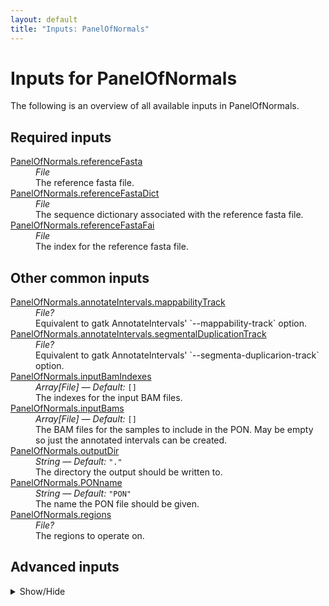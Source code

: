 ```yaml
---
layout: default
title: "Inputs: PanelOfNormals"
---
```


# Inputs for PanelOfNormals

The following is an overview of all available inputs in
PanelOfNormals.


## Required inputs
<dl>
<dt id="PanelOfNormals.referenceFasta"><a href="#PanelOfNormals.referenceFasta">PanelOfNormals.referenceFasta</a></dt>
<dd>
    <i>File </i><br />
    The reference fasta file.
</dd>
<dt id="PanelOfNormals.referenceFastaDict"><a href="#PanelOfNormals.referenceFastaDict">PanelOfNormals.referenceFastaDict</a></dt>
<dd>
    <i>File </i><br />
    The sequence dictionary associated with the reference fasta file.
</dd>
<dt id="PanelOfNormals.referenceFastaFai"><a href="#PanelOfNormals.referenceFastaFai">PanelOfNormals.referenceFastaFai</a></dt>
<dd>
    <i>File </i><br />
    The index for the reference fasta file.
</dd>
</dl>

## Other common inputs
<dl>
<dt id="PanelOfNormals.annotateIntervals.mappabilityTrack"><a href="#PanelOfNormals.annotateIntervals.mappabilityTrack">PanelOfNormals.annotateIntervals.mappabilityTrack</a></dt>
<dd>
    <i>File? </i><br />
    Equivalent to gatk AnnotateIntervals' `--mappability-track` option.
</dd>
<dt id="PanelOfNormals.annotateIntervals.segmentalDuplicationTrack"><a href="#PanelOfNormals.annotateIntervals.segmentalDuplicationTrack">PanelOfNormals.annotateIntervals.segmentalDuplicationTrack</a></dt>
<dd>
    <i>File? </i><br />
    Equivalent to gatk AnnotateIntervals' `--segmenta-duplicarion-track` option.
</dd>
<dt id="PanelOfNormals.inputBamIndexes"><a href="#PanelOfNormals.inputBamIndexes">PanelOfNormals.inputBamIndexes</a></dt>
<dd>
    <i>Array[File] </i><i>&mdash; Default:</i> <code>[]</code><br />
    The indexes for the input BAM files.
</dd>
<dt id="PanelOfNormals.inputBams"><a href="#PanelOfNormals.inputBams">PanelOfNormals.inputBams</a></dt>
<dd>
    <i>Array[File] </i><i>&mdash; Default:</i> <code>[]</code><br />
    The BAM files for the samples to include in the PON. May be empty so just the annotated intervals can be created.
</dd>
<dt id="PanelOfNormals.outputDir"><a href="#PanelOfNormals.outputDir">PanelOfNormals.outputDir</a></dt>
<dd>
    <i>String </i><i>&mdash; Default:</i> <code>"."</code><br />
    The directory the output should be written to.
</dd>
<dt id="PanelOfNormals.PONname"><a href="#PanelOfNormals.PONname">PanelOfNormals.PONname</a></dt>
<dd>
    <i>String </i><i>&mdash; Default:</i> <code>"PON"</code><br />
    The name the PON file should be given.
</dd>
<dt id="PanelOfNormals.regions"><a href="#PanelOfNormals.regions">PanelOfNormals.regions</a></dt>
<dd>
    <i>File? </i><br />
    The regions to operate on.
</dd>
</dl>

## Advanced inputs
<details>
<summary> Show/Hide </summary>
<dl>
<dt id="PanelOfNormals.annotateIntervals.featureQueryLookahead"><a href="#PanelOfNormals.annotateIntervals.featureQueryLookahead">PanelOfNormals.annotateIntervals.featureQueryLookahead</a></dt>
<dd>
    <i>Int </i><i>&mdash; Default:</i> <code>1000000</code><br />
    Equivalent to gatk AnnotateIntervals' `--feature-query-lookahead` option.
</dd>
<dt id="PanelOfNormals.annotateIntervals.intervalMergingRule"><a href="#PanelOfNormals.annotateIntervals.intervalMergingRule">PanelOfNormals.annotateIntervals.intervalMergingRule</a></dt>
<dd>
    <i>String </i><i>&mdash; Default:</i> <code>"OVERLAPPING_ONLY"</code><br />
    Equivalent to gatk AnnotateIntervals' `--interval-merging-rule` option.
</dd>
<dt id="PanelOfNormals.annotateIntervals.javaXmx"><a href="#PanelOfNormals.annotateIntervals.javaXmx">PanelOfNormals.annotateIntervals.javaXmx</a></dt>
<dd>
    <i>String </i><i>&mdash; Default:</i> <code>"2G"</code><br />
    The maximum memory available to the program. Should be lower than `memory` to accommodate JVM overhead.
</dd>
<dt id="PanelOfNormals.annotateIntervals.memory"><a href="#PanelOfNormals.annotateIntervals.memory">PanelOfNormals.annotateIntervals.memory</a></dt>
<dd>
    <i>String </i><i>&mdash; Default:</i> <code>"3GiB"</code><br />
    The amount of memory this job will use.
</dd>
<dt id="PanelOfNormals.annotateIntervals.timeMinutes"><a href="#PanelOfNormals.annotateIntervals.timeMinutes">PanelOfNormals.annotateIntervals.timeMinutes</a></dt>
<dd>
    <i>Int </i><i>&mdash; Default:</i> <code>5</code><br />
    The maximum amount of time the job will run in minutes.
</dd>
<dt id="PanelOfNormals.collectReadCounts.intervalMergingRule"><a href="#PanelOfNormals.collectReadCounts.intervalMergingRule">PanelOfNormals.collectReadCounts.intervalMergingRule</a></dt>
<dd>
    <i>String </i><i>&mdash; Default:</i> <code>"OVERLAPPING_ONLY"</code><br />
    Equivalent to gatk CollectReadCounts' `--interval-merging-rule` option.
</dd>
<dt id="PanelOfNormals.collectReadCounts.javaXmx"><a href="#PanelOfNormals.collectReadCounts.javaXmx">PanelOfNormals.collectReadCounts.javaXmx</a></dt>
<dd>
    <i>String </i><i>&mdash; Default:</i> <code>"7G"</code><br />
    The maximum memory available to the program. Should be lower than `memory` to accommodate JVM overhead.
</dd>
<dt id="PanelOfNormals.collectReadCounts.memory"><a href="#PanelOfNormals.collectReadCounts.memory">PanelOfNormals.collectReadCounts.memory</a></dt>
<dd>
    <i>String </i><i>&mdash; Default:</i> <code>"8GiB"</code><br />
    The amount of memory this job will use.
</dd>
<dt id="PanelOfNormals.collectReadCounts.timeMinutes"><a href="#PanelOfNormals.collectReadCounts.timeMinutes">PanelOfNormals.collectReadCounts.timeMinutes</a></dt>
<dd>
    <i>Int </i><i>&mdash; Default:</i> <code>1 + ceil((size(inputBam,"G") * 5))</code><br />
    The maximum amount of time the job will run in minutes.
</dd>
<dt id="PanelOfNormals.createReadCountPanelOfNormals.javaXmx"><a href="#PanelOfNormals.createReadCountPanelOfNormals.javaXmx">PanelOfNormals.createReadCountPanelOfNormals.javaXmx</a></dt>
<dd>
    <i>String </i><i>&mdash; Default:</i> <code>"7G"</code><br />
    The maximum memory available to the program. Should be lower than `memory` to accommodate JVM overhead.
</dd>
<dt id="PanelOfNormals.createReadCountPanelOfNormals.memory"><a href="#PanelOfNormals.createReadCountPanelOfNormals.memory">PanelOfNormals.createReadCountPanelOfNormals.memory</a></dt>
<dd>
    <i>String </i><i>&mdash; Default:</i> <code>"8GiB"</code><br />
    The amount of memory this job will use.
</dd>
<dt id="PanelOfNormals.createReadCountPanelOfNormals.timeMinutes"><a href="#PanelOfNormals.createReadCountPanelOfNormals.timeMinutes">PanelOfNormals.createReadCountPanelOfNormals.timeMinutes</a></dt>
<dd>
    <i>Int </i><i>&mdash; Default:</i> <code>5</code><br />
    The maximum amount of time the job will run in minutes.
</dd>
<dt id="PanelOfNormals.dockerImages"><a href="#PanelOfNormals.dockerImages">PanelOfNormals.dockerImages</a></dt>
<dd>
    <i>Map[String,String] </i><i>&mdash; Default:</i> <code>{"gatk": "broadinstitute/gatk:4.1.8.0"}</code><br />
    The docker images used. Changing this may result in errors which the developers may choose not to address.
</dd>
<dt id="PanelOfNormals.performExplicitGcCorrection"><a href="#PanelOfNormals.performExplicitGcCorrection">PanelOfNormals.performExplicitGcCorrection</a></dt>
<dd>
    <i>Boolean </i><i>&mdash; Default:</i> <code>true</code><br />
    Whether or not explicit GC correction should be used for PON generation. Setting this to false will also disable the creation of annotated intervals.
</dd>
<dt id="PanelOfNormals.preprocessIntervals.binLength"><a href="#PanelOfNormals.preprocessIntervals.binLength">PanelOfNormals.preprocessIntervals.binLength</a></dt>
<dd>
    <i>Int </i><i>&mdash; Default:</i> <code>if defined(intervals) then 0 else 1000</code><br />
    The size of the bins to be created. Should be 0 for targeted/exome sequencing.
</dd>
<dt id="PanelOfNormals.preprocessIntervals.intervalMergingRule"><a href="#PanelOfNormals.preprocessIntervals.intervalMergingRule">PanelOfNormals.preprocessIntervals.intervalMergingRule</a></dt>
<dd>
    <i>String </i><i>&mdash; Default:</i> <code>"OVERLAPPING_ONLY"</code><br />
    Equivalent to gatk PreprocessIntervals' `--interval-merging-rule` option.
</dd>
<dt id="PanelOfNormals.preprocessIntervals.javaXmx"><a href="#PanelOfNormals.preprocessIntervals.javaXmx">PanelOfNormals.preprocessIntervals.javaXmx</a></dt>
<dd>
    <i>String </i><i>&mdash; Default:</i> <code>"3G"</code><br />
    The maximum memory available to the program. Should be lower than `memory` to accommodate JVM overhead.
</dd>
<dt id="PanelOfNormals.preprocessIntervals.memory"><a href="#PanelOfNormals.preprocessIntervals.memory">PanelOfNormals.preprocessIntervals.memory</a></dt>
<dd>
    <i>String </i><i>&mdash; Default:</i> <code>"4GiB"</code><br />
    The amount of memory this job will use.
</dd>
<dt id="PanelOfNormals.preprocessIntervals.padding"><a href="#PanelOfNormals.preprocessIntervals.padding">PanelOfNormals.preprocessIntervals.padding</a></dt>
<dd>
    <i>Int </i><i>&mdash; Default:</i> <code>if defined(intervals) then 250 else 0</code><br />
    The padding to be added to the bins. Should be 0 if contiguos binning is used, eg with WGS.
</dd>
<dt id="PanelOfNormals.preprocessIntervals.timeMinutes"><a href="#PanelOfNormals.preprocessIntervals.timeMinutes">PanelOfNormals.preprocessIntervals.timeMinutes</a></dt>
<dd>
    <i>Int </i><i>&mdash; Default:</i> <code>1 + ceil((size(referenceFasta,"G") * 6))</code><br />
    The maximum amount of time the job will run in minutes.
</dd>
</dl>
</details>





